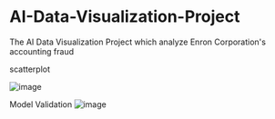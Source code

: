 # AI-Data-Visualization-Project
The AI Data Visualization Project which analyze Enron Corporation's accounting fraud

scatterplot

![image](https://user-images.githubusercontent.com/43610468/140832629-518fdeb6-6109-45fc-9135-ff9c30ecea2f.png)


Model Validation
![image](https://user-images.githubusercontent.com/43610468/140832754-73141aa4-34ad-4e55-b493-65ec54e2249a.png)
